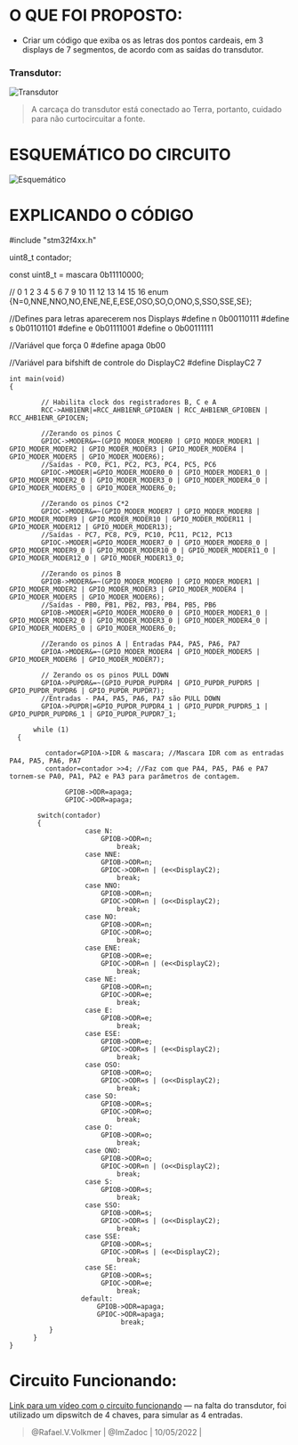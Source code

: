 # O QUE FOI PROPOSTO:
- Criar um código que exiba os as letras dos pontos cardeais, em 3 displays de 7 segmentos, de acordo com as saídas do transdutor.

### Transdutor:
![Transdutor](https://i.imgur.com/MxGbQ1l.png)
> A carcaça do transdutor está conectado ao Terra, portanto, cuidado para não curtocircuitar a fonte.
# ESQUEMÁTICO DO CIRCUITO
![Esquemático](https://i.imgur.com/UaYZl3P.png)
# EXPLICANDO O CÓDIGO

#include "stm32f4xx.h"

uint8_t contador;

const uint8_t = mascara 0b11110000;

//     0   1   2  3   4  5  6  7   9  10 11 12 13 14 15  16
enum {N=0,NNE,NNO,NO,ENE,NE,E,ESE,OSO,SO,O,ONO,S,SSO,SSE,SE};

//Defines para letras aparecerem nos Displays
#define n 0b00110111
#define s 0b01101101
#define e 0b01111001
#define o 0b00111111

//Variável que força 0
#define apaga 0b00

//Variável para bifshift de controle do DisplayC2
#define DisplayC2 7

```
int main(void)
{

		// Habilita clock dos registradores B, C e A
		RCC->AHB1ENR|=RCC_AHB1ENR_GPIOAEN | RCC_AHB1ENR_GPIOBEN | RCC_AHB1ENR_GPIOCEN;

		//Zerando os pinos C
		GPIOC->MODER&=~(GPIO_MODER_MODER0 | GPIO_MODER_MODER1 | GPIO_MODER_MODER2 | GPIO_MODER_MODER3 | GPIO_MODER_MODER4 | GPIO_MODER_MODER5 | GPIO_MODER_MODER6);
		//Saídas - PC0, PC1, PC2, PC3, PC4, PC5, PC6
		GPIOC->MODER|=GPIO_MODER_MODER0_0 | GPIO_MODER_MODER1_0 | GPIO_MODER_MODER2_0 | GPIO_MODER_MODER3_0 | GPIO_MODER_MODER4_0 | GPIO_MODER_MODER5_0 | GPIO_MODER_MODER6_0;

		//Zerando os pinos C*2
		GPIOC->MODER&=~(GPIO_MODER_MODER7 | GPIO_MODER_MODER8 | GPIO_MODER_MODER9 | GPIO_MODER_MODER10 | GPIO_MODER_MODER11 | GPIO_MODER_MODER12 | GPIO_MODER_MODER13);
		//Saídas - PC7, PC8, PC9, PC10, PC11, PC12, PC13
		GPIOC->MODER|=GPIO_MODER_MODER7_0 | GPIO_MODER_MODER8_0 | GPIO_MODER_MODER9_0 | GPIO_MODER_MODER10_0 | GPIO_MODER_MODER11_0 | GPIO_MODER_MODER12_0 | GPIO_MODER_MODER13_0;

		//Zerando os pinos B
		GPIOB->MODER&=~(GPIO_MODER_MODER0 | GPIO_MODER_MODER1 | GPIO_MODER_MODER2 | GPIO_MODER_MODER3 | GPIO_MODER_MODER4 | GPIO_MODER_MODER5 | GPIO_MODER_MODER6);
		//Saídas - PB0, PB1, PB2, PB3, PB4, PB5, PB6
		GPIOB->MODER|=GPIO_MODER_MODER0_0 | GPIO_MODER_MODER1_0 | GPIO_MODER_MODER2_0 | GPIO_MODER_MODER3_0 | GPIO_MODER_MODER4_0 | GPIO_MODER_MODER5_0 | GPIO_MODER_MODER6_0;

		//Zerando os pinos A | Entradas PA4, PA5, PA6, PA7
		GPIOA->MODER&=~(GPIO_MODER_MODER4 | GPIO_MODER_MODER5 | GPIO_MODER_MODER6 | GPIO_MODER_MODER7);

		// Zerando os os pinos PULL DOWN
		GPIOA->PUPDR&=~(GPIO_PUPDR_PUPDR4 | GPIO_PUPDR_PUPDR5 | GPIO_PUPDR_PUPDR6 | GPIO_PUPDR_PUPDR7);
		//Entradas - PA4, PA5, PA6, PA7 são PULL DOWN
		GPIOA->PUPDR|=GPIO_PUPDR_PUPDR4_1 | GPIO_PUPDR_PUPDR5_1 | GPIO_PUPDR_PUPDR6_1 | GPIO_PUPDR_PUPDR7_1;

  	  while (1)
  {

  		 contador=GPIOA->IDR & mascara; //Mascara IDR com as entradas PA4, PA5, PA6, PA7
  		 contador=contador >>4; //Faz com que PA4, PA5, PA6 e PA7 tornem-se PA0, PA1, PA2 e PA3 para parâmetros de contagem.

  		  	  GPIOB->ODR=apaga;
  		  	  GPIOC->ODR=apaga;

   	   switch(contador)
   	   {
   	   	   	   	   case N:
   	   	   	   		   GPIOB->ODR=n;
   	   	   	   		   	   break;
   	   	   	   	   case NNE:
   	   	   	   		   GPIOB->ODR=n;
   	   	   	   		   GPIOC->ODR=n | (e<<DisplayC2);
   	   	   	   		   	   break;
   	   	   	   	   case NNO:
   	   	   	   		   GPIOB->ODR=n;
   	   	   	   		   GPIOC->ODR=n | (o<<DisplayC2);
   	   	   	   		   	   break;
   	   	   	   	   case NO:
   	   	   	   		   GPIOB->ODR=n;
   	   	   	   		   GPIOC->ODR=o;
   	   	   	   		   	   break;
   	   	   	   	   case ENE:
   	   	   	   		   GPIOB->ODR=e;
   	   	   	   		   GPIOC->ODR=n | (e<<DisplayC2);
   	   	   	   		   	   break;
   	   	   	   	   case NE:
   	   	   	   		   GPIOB->ODR=n;
   	   	   	   		   GPIOC->ODR=e;
   	   	   	   		   	   break;
   	   	   	   	   case E:
   	   	   	   		   GPIOB->ODR=e;
   	   	   	   		   	   break;
   	   	   	   	   case ESE:
   	   	   	   		   GPIOB->ODR=e;
   	   	   	   		   GPIOC->ODR=s | (e<<DisplayC2);
   	   	   	   		   	   break;
   	   	   	   	   case OSO:
   	   	   	   		   GPIOB->ODR=o;
   	   	   	   		   GPIOC->ODR=s | (o<<DisplayC2);
   	   	   	   		   	   break;
   	   	   	   	   case SO:
   	   	   	   		   GPIOB->ODR=s;
   	   	   	   		   GPIOC->ODR=o;
   	   	   	   		   	   break;
   	   	   	   	   case O:
   	   	   	   		   GPIOB->ODR=o;
   	   	   	   		   	   break;
   	   	   	   	   case ONO:
   	   	   	   		   GPIOB->ODR=o;
   	   	   	   		   GPIOC->ODR=n | (o<<DisplayC2);
   	   	   	   		   	   break;
   	   	   	   	   case S:
   	   	   	   		   GPIOB->ODR=s;
   	   	   	   		   	   break;
   	   	   	   	   case SSO:
   	   	   	   		   GPIOB->ODR=s;
   	   	   	   		   GPIOC->ODR=s | (o<<DisplayC2);
   	   	   	   		   	   break;
   	   	   	   	   case SSE:
   	   	   	   		   GPIOB->ODR=s;
   	   	   	   		   GPIOC->ODR=s | (e<<DisplayC2);
   	   	   	   		   	   break;
   	   	   	   	   case SE:
   	   	   	   		   GPIOB->ODR=s;
   	   	   	   		   GPIOC->ODR=e;
   	   	   	   		   	   break;
   	   	   	   	  default:
   	   	   	   		  GPIOB->ODR=apaga;
				  	  GPIOC->ODR=apaga;
				  	  	 	break;
   	   	  }
  	  }
}
```

# Circuito Funcionando:
[Link para um vídeo com o circuito funcionando](https://youtu.be/4P4yPC849So) — na falta do transdutor, foi utilizado um dipswitch de 4 chaves, para simular as 4 entradas.



> @Rafael.V.Volkmer | @ImZadoc | 10/05/2022 |
